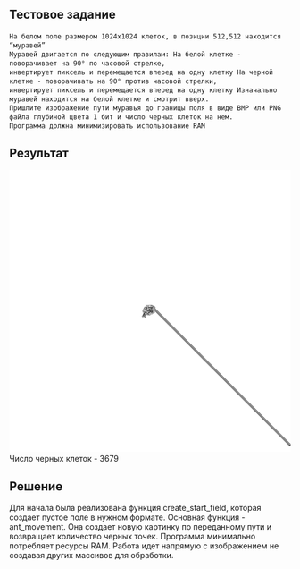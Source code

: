 ## Тестовое задание

```
На белом поле размером 1024x1024 клеток, в позиции 512,512 находится “муравей”
Муравей двигается по следующим правилам: На белой клетке - поворачивает на 90° по часовой стрелке, 
инвертирует пиксель и перемещается вперед на одну клетку На черной клетке - поворачивать на 90° против часовой стрелки, 
инвертирует пиксель и перемещается вперед на одну клетку Изначально муравей находится на белой клетке и смотрит вверх. 
Пришлите изображение пути муравья до границы поля в виде BMP или PNG файла глубиной цвета 1 бит и число черных клеток на нем. 
Программа должна минимизировать использование RAM
```

## Результат
![result_field.png](result_field.png)
Число черных клеток - 3679
## Решение

Для начала была реализована функция create_start_field, которая создает пустое поле в нужном формате. 
Основная функция - ant_movement. Она создает новую картинку по переданному пути и возвращает количество черных точек.
Программа минимально потребляет ресурсы RAM. Работа идет напрямую с изображением не создавая других массивов для обработки.

